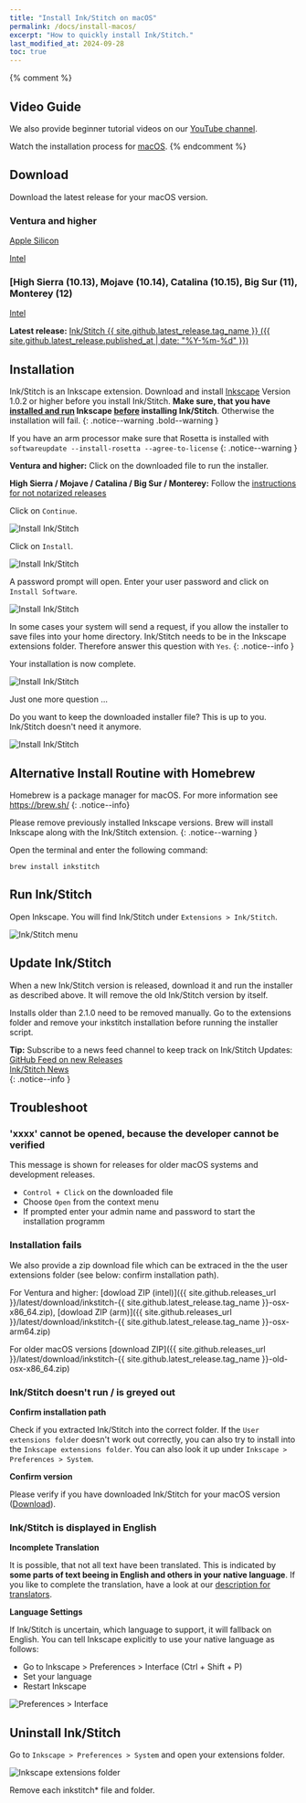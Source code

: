 ```yaml
---
title: "Install Ink/Stitch on macOS"
permalink: /docs/install-macos/
excerpt: "How to quickly install Ink/Stitch."
last_modified_at: 2024-09-28
toc: true
---
```

{% comment %}
## Video Guide

We also provide beginner tutorial videos on our <i class="fab fa-youtube"></i> [YouTube channel](https://www.youtube.com/c/InkStitch).

Watch the installation process for <i class="fab fa-apple"></i> [macOS](https://www.youtube.com/watch?v=gmOVLNh9cu8&list=PLvlbfDmZyXG1ORmeqHdp4aP7J71e7icJP&index=3).
{% endcomment %}

## Download

Download the latest release for your macOS version.

### Ventura and higher

<p><a href="{{ site.github.releases_url }}/latest/download/inkstitch-{{ site.github.latest_release.tag_name }}-osx-arm64.pkg" class="btn btn--info btn--large"><i class="fa fa-download " ></i> Apple Silicon</a></p>

<p><a href="{{ site.github.releases_url }}/latest/download/inkstitch-{{ site.github.latest_release.tag_name }}-osx-x86_64.pkg" class="btn btn--info btn--large"><i class="fa fa-download " ></i> Intel</a></p>

### [High Sierra (10.13), Mojave (10.14), Catalina (10.15), Big Sur (11), Monterey (12)

<p><a href="{{ site.github.releases_url }}/latest/download/inkstitch-{{ site.github.latest_release.tag_name }}-old-osx-x86_64.pkg" class="btn btn--info btn--large"><i class="fa fa-download " ></i> Intel</a></p>

**Latest release:** [Ink/Stitch {{ site.github.latest_release.tag_name }} ({{ site.github.latest_release.published_at | date: "%Y-%m-%d"  }})](https://github.com/inkstitch/inkstitch/releases/latest)

## Installation

Ink/Stitch is an Inkscape extension. Download and install [Inkscape](https://inkscape.org/release/) Version 1.0.2 or higher before you install Ink/Stitch.
**Make sure, that you have <span style="text-decoration:underline;">installed and run</span> Inkscape <span style="text-decoration:underline;">before</span> installing Ink/Stitch**. Otherwise the installation will fail.
{: .notice--warning .bold--warning }

If you have an arm processor make sure that Rosetta is installed with `softwareupdate --install-rosetta --agree-to-license`
{: .notice--warning }

**Ventura and higher:** Click on the downloaded file to run the installer.

**High Sierra / Mojave / Catalina / Big Sur / Monterey:** Follow the [instructions for not notarized releases](#xxxx-cannot-be-opened-because-the-developer-cannot-be-verified)

Click on `Continue`.

![Install Ink/Stitch](/assets/images/docs/en/macos-install/installer01.png)

Click on `Install`.

![Install Ink/Stitch](/assets/images/docs/en/macos-install/installer02.png)

A password prompt will open. Enter your user password and click on `Install Software`.

![Install Ink/Stitch](/assets/images/docs/en/macos-install/installer03.png)

In some cases your system will send a request, if you allow the installer to save files into your home directory. Ink/Stitch needs to be in the Inkscape extensions folder. Therefore answer this question with `Yes`.
{: .notice--info }

Your installation is now complete.

![Install Ink/Stitch](/assets/images/docs/en/macos-install/installer04.png)

Just one more question ...

Do you want to keep the downloaded installer file? This is up to you. Ink/Stitch doesn't need it anymore.

![Install Ink/Stitch](/assets/images/docs/en/macos-install/installer05.png)

## Alternative Install Routine with Homebrew

Homebrew is a package manager for macOS. For more information see <https://brew.sh/>
{: .notice--info}

Please remove previously installed Inkscape versions. Brew will install Inkscape along with the Ink/Stitch extension.
{: .notice--warning }

Open the terminal and enter the following command:

```
brew install inkstitch
```

## Run Ink/Stitch

Open Inkscape. You will find Ink/Stitch under `Extensions > Ink/Stitch`.

![Ink/Stitch menu](/assets/images/docs/en/macos-install/inkstitch-extensions-menu.png)

## Update Ink/Stitch

When a new Ink/Stitch version is released, download it and run the installer as described above. It will remove the old Ink/Stitch version by itself.

Installs older than 2.1.0 need to be removed manually. Go to the extensions folder and remove your inkstitch installation before running the installer script.

**Tip:** Subscribe to a news feed channel to keep track on Ink/Stitch Updates:<br />
 <i class="fas fa-fw fa-rss-square" aria-hidden="true" style="color: #ffb400;"></i> [GitHub Feed on new Releases](https://github.com/inkstitch/inkstitch/releases.atom)<br>
 <i class="fas fa-fw fa-rss-square" aria-hidden="true" style="color: #ffb400;"></i> [Ink/Stitch News](/feed.xml)<br />
{: .notice--info }

## Troubleshoot

### 'xxxx' cannot be opened, because the developer cannot be verified

This message is shown for releases for older macOS systems and development releases.

* `Control + Click` on the downloaded file
* Choose `Open` from the context menu
* If prompted enter your admin name and password to start the installation programm

### Installation fails

We also provide a zip download file which can be extraced in the the user extensions folder (see below: confirm installation path).

For Ventura and higher: [dowload ZIP (intel)]({{ site.github.releases_url }}/latest/download/inkstitch-{{ site.github.latest_release.tag_name }}-osx-x86_64.zip), [dowload ZIP (arm)]({{ site.github.releases_url }}/latest/download/inkstitch-{{ site.github.latest_release.tag_name }}-osx-arm64.zip)

For older macOS versions [download ZIP]({{ site.github.releases_url }}/latest/download/inkstitch-{{ site.github.latest_release.tag_name }}-old-osx-x86_64.zip)

### Ink/Stitch doesn't run / is greyed out

**Confirm installation path**

Check if you extracted Ink/Stitch into the correct folder. If the `User extensions folder` doesn't work out correctly, you can also try to install into the `Inkscape extensions folder`.
You can also look it up under `Inkscape > Preferences > System`.

**Confirm version**

Please verify if you have downloaded Ink/Stitch for your macOS version ([Download](#download)).

### Ink/Stitch is displayed in English

**Incomplete Translation**

It is possible, that not all text have been translated. This is indicated by **some parts of text beeing in English and others in your native language**.
If you like to complete the translation, have a look at our [description for translators](/developers/localize/).

**Language Settings**

If Ink/Stitch is uncertain, which language to support, it will fallback on English.
You can tell Inkscape explicitly to use your native language as follows:
  * Go to Inkscape > Preferences > Interface (Ctrl + Shift + P)
  * Set your language
  * Restart Inkscape

![Preferences > Interface](/assets/images/docs/en/preferences_language.png)

## Uninstall Ink/Stitch

Go to `Inkscape > Preferences > System` and open your extensions folder.

![Inkscape extensions folder](/assets/images/docs/en/extensions-folder-location-macos.jpg)

Remove each inkstitch* file and folder.
